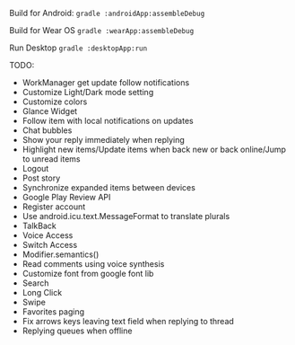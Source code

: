 Build for Android:
`gradle :androidApp:assembleDebug`

Build for Wear OS
`gradle :wearApp:assembleDebug`

Run Desktop
`gradle :desktopApp:run`

TODO:
 + WorkManager get update follow notifications
 + Customize Light/Dark mode setting
 + Customize colors
 + Glance Widget
 + Follow item with local notifications on updates
 + Chat bubbles
 + Show your reply immediately when replying
 + Highlight new items/Update items when back new or back online/Jump to unread items
 + Logout
 + Post story
 + Synchronize expanded items between devices
 + Google Play Review API
 + Register account
 + Use android.icu.text.MessageFormat to translate plurals
 + TalkBack
 + Voice Access
 + Switch Access
 + Modifier.semantics()
 + Read comments using voice synthesis
 + Customize font from google font lib
 + Search
 + Long Click
 + Swipe
 + Favorites paging
 + Fix arrows keys leaving text field when replying to thread
 + Replying queues when offline

